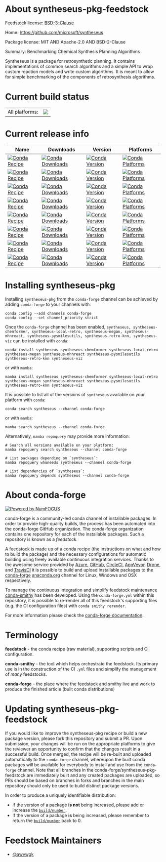 About syntheseus-pkg-feedstock
==============================

Feedstock license: [BSD-3-Clause](https://github.com/conda-forge/syntheseus-feedstock/blob/main/LICENSE.txt)

Home: https://github.com/microsoft/syntheseus

Package license: MIT AND Apache-2.0 AND BSD-2-Clause

Summary: Benchmarking Chemical Synthesis Planning Algorithms

Syntheseus is a package for retrosynthetic planning. It contains implementations
of common search algorithms and a simple API to wrap custom reaction models and
write custom algorithms. It is meant to allow for simple benchmarking of
the components of retrosynthesis algorithms.


Current build status
====================


<table><tr><td>All platforms:</td>
    <td>
      <a href="https://dev.azure.com/conda-forge/feedstock-builds/_build/latest?definitionId=19628&branchName=main">
        <img src="https://dev.azure.com/conda-forge/feedstock-builds/_apis/build/status/syntheseus-feedstock?branchName=main">
      </a>
    </td>
  </tr>
</table>

Current release info
====================

| Name | Downloads | Version | Platforms |
| --- | --- | --- | --- |
| [![Conda Recipe](https://img.shields.io/badge/recipe-syntheseus-green.svg)](https://anaconda.org/conda-forge/syntheseus) | [![Conda Downloads](https://img.shields.io/conda/dn/conda-forge/syntheseus.svg)](https://anaconda.org/conda-forge/syntheseus) | [![Conda Version](https://img.shields.io/conda/vn/conda-forge/syntheseus.svg)](https://anaconda.org/conda-forge/syntheseus) | [![Conda Platforms](https://img.shields.io/conda/pn/conda-forge/syntheseus.svg)](https://anaconda.org/conda-forge/syntheseus) |
| [![Conda Recipe](https://img.shields.io/badge/recipe-syntheseus--chemformer-green.svg)](https://anaconda.org/conda-forge/syntheseus-chemformer) | [![Conda Downloads](https://img.shields.io/conda/dn/conda-forge/syntheseus-chemformer.svg)](https://anaconda.org/conda-forge/syntheseus-chemformer) | [![Conda Version](https://img.shields.io/conda/vn/conda-forge/syntheseus-chemformer.svg)](https://anaconda.org/conda-forge/syntheseus-chemformer) | [![Conda Platforms](https://img.shields.io/conda/pn/conda-forge/syntheseus-chemformer.svg)](https://anaconda.org/conda-forge/syntheseus-chemformer) |
| [![Conda Recipe](https://img.shields.io/badge/recipe-syntheseus--local--retro-green.svg)](https://anaconda.org/conda-forge/syntheseus-local-retro) | [![Conda Downloads](https://img.shields.io/conda/dn/conda-forge/syntheseus-local-retro.svg)](https://anaconda.org/conda-forge/syntheseus-local-retro) | [![Conda Version](https://img.shields.io/conda/vn/conda-forge/syntheseus-local-retro.svg)](https://anaconda.org/conda-forge/syntheseus-local-retro) | [![Conda Platforms](https://img.shields.io/conda/pn/conda-forge/syntheseus-local-retro.svg)](https://anaconda.org/conda-forge/syntheseus-local-retro) |
| [![Conda Recipe](https://img.shields.io/badge/recipe-syntheseus--megan-green.svg)](https://anaconda.org/conda-forge/syntheseus-megan) | [![Conda Downloads](https://img.shields.io/conda/dn/conda-forge/syntheseus-megan.svg)](https://anaconda.org/conda-forge/syntheseus-megan) | [![Conda Version](https://img.shields.io/conda/vn/conda-forge/syntheseus-megan.svg)](https://anaconda.org/conda-forge/syntheseus-megan) | [![Conda Platforms](https://img.shields.io/conda/pn/conda-forge/syntheseus-megan.svg)](https://anaconda.org/conda-forge/syntheseus-megan) |
| [![Conda Recipe](https://img.shields.io/badge/recipe-syntheseus--mhnreact-green.svg)](https://anaconda.org/conda-forge/syntheseus-mhnreact) | [![Conda Downloads](https://img.shields.io/conda/dn/conda-forge/syntheseus-mhnreact.svg)](https://anaconda.org/conda-forge/syntheseus-mhnreact) | [![Conda Version](https://img.shields.io/conda/vn/conda-forge/syntheseus-mhnreact.svg)](https://anaconda.org/conda-forge/syntheseus-mhnreact) | [![Conda Platforms](https://img.shields.io/conda/pn/conda-forge/syntheseus-mhnreact.svg)](https://anaconda.org/conda-forge/syntheseus-mhnreact) |
| [![Conda Recipe](https://img.shields.io/badge/recipe-syntheseus--pysmilesutils-green.svg)](https://anaconda.org/conda-forge/syntheseus-pysmilesutils) | [![Conda Downloads](https://img.shields.io/conda/dn/conda-forge/syntheseus-pysmilesutils.svg)](https://anaconda.org/conda-forge/syntheseus-pysmilesutils) | [![Conda Version](https://img.shields.io/conda/vn/conda-forge/syntheseus-pysmilesutils.svg)](https://anaconda.org/conda-forge/syntheseus-pysmilesutils) | [![Conda Platforms](https://img.shields.io/conda/pn/conda-forge/syntheseus-pysmilesutils.svg)](https://anaconda.org/conda-forge/syntheseus-pysmilesutils) |
| [![Conda Recipe](https://img.shields.io/badge/recipe-syntheseus--retro--knn-green.svg)](https://anaconda.org/conda-forge/syntheseus-retro-knn) | [![Conda Downloads](https://img.shields.io/conda/dn/conda-forge/syntheseus-retro-knn.svg)](https://anaconda.org/conda-forge/syntheseus-retro-knn) | [![Conda Version](https://img.shields.io/conda/vn/conda-forge/syntheseus-retro-knn.svg)](https://anaconda.org/conda-forge/syntheseus-retro-knn) | [![Conda Platforms](https://img.shields.io/conda/pn/conda-forge/syntheseus-retro-knn.svg)](https://anaconda.org/conda-forge/syntheseus-retro-knn) |
| [![Conda Recipe](https://img.shields.io/badge/recipe-syntheseus--viz-green.svg)](https://anaconda.org/conda-forge/syntheseus-viz) | [![Conda Downloads](https://img.shields.io/conda/dn/conda-forge/syntheseus-viz.svg)](https://anaconda.org/conda-forge/syntheseus-viz) | [![Conda Version](https://img.shields.io/conda/vn/conda-forge/syntheseus-viz.svg)](https://anaconda.org/conda-forge/syntheseus-viz) | [![Conda Platforms](https://img.shields.io/conda/pn/conda-forge/syntheseus-viz.svg)](https://anaconda.org/conda-forge/syntheseus-viz) |

Installing syntheseus-pkg
=========================

Installing `syntheseus-pkg` from the `conda-forge` channel can be achieved by adding `conda-forge` to your channels with:

```
conda config --add channels conda-forge
conda config --set channel_priority strict
```

Once the `conda-forge` channel has been enabled, `syntheseus, syntheseus-chemformer, syntheseus-local-retro, syntheseus-megan, syntheseus-mhnreact, syntheseus-pysmilesutils, syntheseus-retro-knn, syntheseus-viz` can be installed with `conda`:

```
conda install syntheseus syntheseus-chemformer syntheseus-local-retro syntheseus-megan syntheseus-mhnreact syntheseus-pysmilesutils syntheseus-retro-knn syntheseus-viz
```

or with `mamba`:

```
mamba install syntheseus syntheseus-chemformer syntheseus-local-retro syntheseus-megan syntheseus-mhnreact syntheseus-pysmilesutils syntheseus-retro-knn syntheseus-viz
```

It is possible to list all of the versions of `syntheseus` available on your platform with `conda`:

```
conda search syntheseus --channel conda-forge
```

or with `mamba`:

```
mamba search syntheseus --channel conda-forge
```

Alternatively, `mamba repoquery` may provide more information:

```
# Search all versions available on your platform:
mamba repoquery search syntheseus --channel conda-forge

# List packages depending on `syntheseus`:
mamba repoquery whoneeds syntheseus --channel conda-forge

# List dependencies of `syntheseus`:
mamba repoquery depends syntheseus --channel conda-forge
```


About conda-forge
=================

[![Powered by
NumFOCUS](https://img.shields.io/badge/powered%20by-NumFOCUS-orange.svg?style=flat&colorA=E1523D&colorB=007D8A)](https://numfocus.org)

conda-forge is a community-led conda channel of installable packages.
In order to provide high-quality builds, the process has been automated into the
conda-forge GitHub organization. The conda-forge organization contains one repository
for each of the installable packages. Such a repository is known as a *feedstock*.

A feedstock is made up of a conda recipe (the instructions on what and how to build
the package) and the necessary configurations for automatic building using freely
available continuous integration services. Thanks to the awesome service provided by
[Azure](https://azure.microsoft.com/en-us/services/devops/), [GitHub](https://github.com/),
[CircleCI](https://circleci.com/), [AppVeyor](https://www.appveyor.com/),
[Drone](https://cloud.drone.io/welcome), and [TravisCI](https://travis-ci.com/)
it is possible to build and upload installable packages to the
[conda-forge](https://anaconda.org/conda-forge) [anaconda.org](https://anaconda.org/)
channel for Linux, Windows and OSX respectively.

To manage the continuous integration and simplify feedstock maintenance
[conda-smithy](https://github.com/conda-forge/conda-smithy) has been developed.
Using the ``conda-forge.yml`` within this repository, it is possible to re-render all of
this feedstock's supporting files (e.g. the CI configuration files) with ``conda smithy rerender``.

For more information please check the [conda-forge documentation](https://conda-forge.org/docs/).

Terminology
===========

**feedstock** - the conda recipe (raw material), supporting scripts and CI configuration.

**conda-smithy** - the tool which helps orchestrate the feedstock.
                   Its primary use is in the construction of the CI ``.yml`` files
                   and simplify the management of *many* feedstocks.

**conda-forge** - the place where the feedstock and smithy live and work to
                  produce the finished article (built conda distributions)


Updating syntheseus-pkg-feedstock
=================================

If you would like to improve the syntheseus-pkg recipe or build a new
package version, please fork this repository and submit a PR. Upon submission,
your changes will be run on the appropriate platforms to give the reviewer an
opportunity to confirm that the changes result in a successful build. Once
merged, the recipe will be re-built and uploaded automatically to the
`conda-forge` channel, whereupon the built conda packages will be available for
everybody to install and use from the `conda-forge` channel.
Note that all branches in the conda-forge/syntheseus-pkg-feedstock are
immediately built and any created packages are uploaded, so PRs should be based
on branches in forks and branches in the main repository should only be used to
build distinct package versions.

In order to produce a uniquely identifiable distribution:
 * If the version of a package **is not** being increased, please add or increase
   the [``build/number``](https://docs.conda.io/projects/conda-build/en/latest/resources/define-metadata.html#build-number-and-string).
 * If the version of a package **is** being increased, please remember to return
   the [``build/number``](https://docs.conda.io/projects/conda-build/en/latest/resources/define-metadata.html#build-number-and-string)
   back to 0.

Feedstock Maintainers
=====================

* [@awvwgk](https://github.com/awvwgk/)

